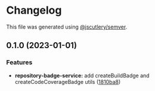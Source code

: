 # Changelog

This file was generated using [@jscutlery/semver](https://github.com/jscutlery/semver).

## 0.1.0 (2023-01-01)


### Features

* **repository-badge-service:** add createBuildBadge and createCodeCoverageBadge utils ([1810ba8](https://github.com/enio-ireland/enio/commit/1810ba832e9f651c89d01ef3aa495ed8b79c3c79))
